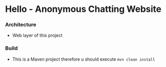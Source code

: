 # Hello - Anonymous Chatting Website

### Architecture
* Web layer of this project

### Build
* This is a Maven project therefore u should execute `mvn clean install`
